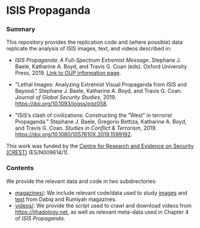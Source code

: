 # ISIS Propaganda

### Summary

This repository provides the replication code and (where possible) data replicate the analysis of ISIS images, text, and videos described in:

* *ISIS Propaganda: A Full-Spectrum Extremist Message*. Stephane J. Baele, Katharine A. Boyd, and Travis G. Coan (eds). Oxford University Press, 2019. [Link to OUP information page](https://global.oup.com/academic/product/isis-propaganda-9780190932459?cc=gb&lang=en&#).

* "Lethal Images: Analyzing Extremist Visual Propaganda from ISIS and Beyond." Stephane J. Baele, Katharine A. Boyd, and Travis G. Coan. *Journal of Global Security Studies*, 2019. https://doi.org/10.1093/jogss/ogz058.

* "ISIS’s clash of civilizations: Constructing the “West” in terrorist Propaganda." Stephane J. Baele, Gregorio Bettiza, Katharine A. Boyd, and Travis G. Coan. *Studies in Conflict & Terrorism*, 2019. https://doi.org/10.1080/1057610X.2019.1599192.

This work was funded by the [Centre for Research and Evidence on Security (CREST)](www.crestresearch.ac.uk) (ES/N009614/1).

### Contents

We provide the relevant data and code in two subdirectories:

* [magazines/](https://github.com/traviscoan/extremist_communication/isis/magazines): We include relevant code/data used to study [images](https://github.com/traviscoan/extremist_communication/isis/magazines/images) and [text](https://github.com/traviscoan/extremist_communication/tree/master/isis/magazines/text) from Dabiq and Rumiyah magazines.
* [videos/](https://github.com/traviscoan/extremist_communication/tree/master/isis/videos): We provide the script used to crawl and download videos from https://jihadology.net, as well as relevant meta-data used in Chapter 4 of *ISIS Propaganda*.
